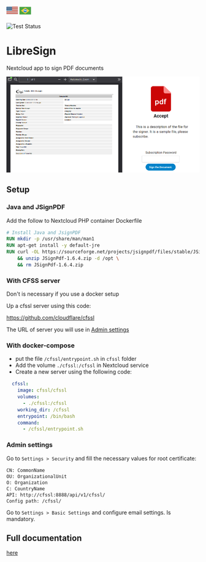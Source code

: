 [<img src="./img/en_US.svg" width="30">](../README.md) [<img src="./img/pt_BR.svg" width="30">](./l10n/README_pt-BR.md)

![Test Status](https://github.com/lyseontech/libresign/workflows/PHPUnit/badge.svg?branch=main)

# LibreSign

Nextcloud app to sign PDF documents 

<img src="img/LibreSign.png" />

## Setup

### Java and JSignPDF

Add the follow to Nextcloud PHP container Dockerfile

```Dockerfile
# Install Java and JsignPDF
RUN mkdir -p /usr/share/man/man1
RUN apt-get install -y default-jre
RUN curl -OL https://sourceforge.net/projects/jsignpdf/files/stable/JSignPdf%201.6.4/JSignPdf-1.6.4.zip \
    && unzip JSignPdf-1.6.4.zip -d /opt \
    && rm JSignPdf-1.6.4.zip
```

### With CFSS server

Don't is necessary if you use a docker setup

Up a cfssl server using this code:

https://github.com/cloudflare/cfssl

The URL of server you will use in [Admin settings](#admin-settings)

### With docker-compose
* put the file `/cfssl/entrypoint.sh` in `cfssl` folder
* Add the volume `./cfssl:/cfssl` in Nextcloud service
* Create a new server using the following code:
```yml
  cfssl:
    image: cfssl/cfssl
    volumes:
      - ./cfssl:/cfssl
    working_dir: /cfssl
    entrypoint: /bin/bash
    command:
      - /cfssl/entrypoint.sh
```

### Admin settings

Go to `Settings > Security` and fill the necessary values for root certificate:

```
CN: CommonName
OU: OrganizationalUnit
O: Organization
C: CountryName
API: http://cfssl:8888/api/v1/cfssl/
Config path: /cfssl/
```

Go to `Settings > Basic Settings` and configure email settings. Is mandatory.

## Full documentation

[here](https://librecode.github.io/libresign/)
